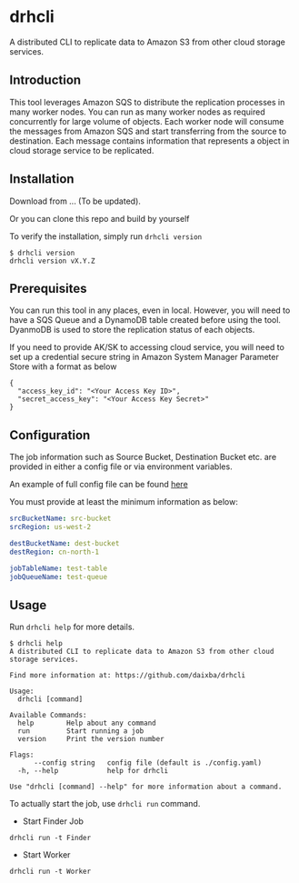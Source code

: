 # drhcli

A distributed CLI to replicate data to Amazon S3 from other cloud storage services.

## Introduction

This tool leverages Amazon SQS to distribute the replication processes in many worker nodes. You can run as many worker nodes as required concurrently for large volume of objects. Each worker node will consume the messages from Amazon SQS and start transferring from the source to destination. Each message contains information that represents a object in cloud storage service to be replicated.


## Installation

Download from ... (To be updated).

Or you can clone this repo and build by yourself

To verify the installation, simply run `drhcli version`
```
$ drhcli version
drhcli version vX.Y.Z
```

## Prerequisites

You can run this tool in any places, even in local. However, you will need to have a SQS Queue and a DynamoDB table created before using the tool. DyanmoDB is used to store the replication status of each objects.

If you need to provide AK/SK to accessing cloud service, you will need to set up a credential secure string in Amazon System Manager Parameter Store with a format as below

```
{
  "access_key_id": "<Your Access Key ID>",
  "secret_access_key": "<Your Access Key Secret>"
}
```

## Configuration

The job information such as Source Bucket, Destination Bucket etc. are provided in either a config file or via environment variables. 

An example of full config file can be found [here](./config-example.yaml) 

You must provide at least the minimum information as below:
```yaml
srcBucketName: src-bucket
srcRegion: us-west-2

destBucketName: dest-bucket
destRegion: cn-north-1

jobTableName: test-table
jobQueueName: test-queue
```



## Usage

Run `drhcli help` for more details.
```
$ drhcli help
A distributed CLI to replicate data to Amazon S3 from other cloud storage services.

Find more information at: https://github.com/daixba/drhcli

Usage:
  drhcli [command]

Available Commands:
  help        Help about any command
  run         Start running a job
  version     Print the version number

Flags:
      --config string   config file (default is ./config.yaml)
  -h, --help            help for drhcli

Use "drhcli [command] --help" for more information about a command.
```

To actually start the job, use `drhcli run` command.

- Start Finder Job

```
drhcli run -t Finder
```

- Start Worker

```
drhcli run -t Worker
```
